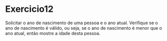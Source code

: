 # Exercicio12
Solicitar o ano de nascimento de uma pessoa e o ano atual. Verifique se o ano de nascimento é válido, ou seja, se o ano de nascimento é menor que o ano atual, então mostre a idade desta pessoa.
